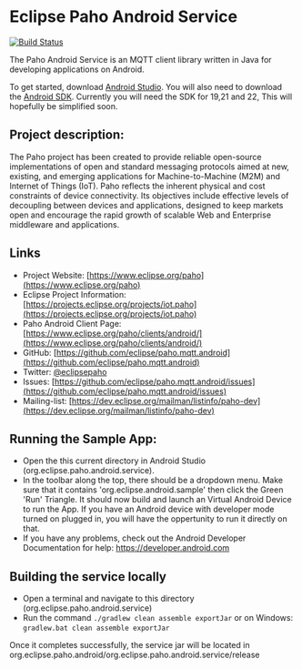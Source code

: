 # Eclipse Paho Android Service

[![Build Status](https://travis-ci.org/jpwsutton/paho.mqtt.android.svg?branch=automatic-reconnect)](https://travis-ci.org/jpwsutton/paho.mqtt.android)

The Paho Android Service is an MQTT client library written in Java for developing applications on Android.

To get started, download [Android Studio](http://developer.android.com/tools/studio/index.html). You will also need to download the [Android SDK](https://developer.android.com/sdk/installing/adding-packages.html). Currently you will need the SDK for 19,21 and 22, This will hopefully be simplified soon.


## Project description:

The Paho project has been created to provide reliable open-source implementations of open and standard messaging protocols aimed at new, existing, and emerging applications for Machine-to-Machine (M2M) and Internet of Things (IoT).
Paho reflects the inherent physical and cost constraints of device connectivity. Its objectives include effective levels of decoupling between devices and applications, designed to keep markets open and encourage the rapid growth of scalable Web and Enterprise middleware and applications.


## Links

- Project Website: [https://www.eclipse.org/paho](https://www.eclipse.org/paho)
- Eclipse Project Information: [https://projects.eclipse.org/projects/iot.paho](https://projects.eclipse.org/projects/iot.paho)
- Paho Android Client Page: [https://www.eclipse.org/paho/clients/android/](https://www.eclipse.org/paho/clients/android/)
- GitHub: [https://github.com/eclipse/paho.mqtt.android](https://github.com/eclipse/paho.mqtt.android)
- Twitter: [@eclipsepaho](https://twitter.com/eclipsepaho)
- Issues: [https://github.com/eclipse/paho.mqtt.android/issues](https://github.com/eclipse/paho.mqtt.android/issues)
- Mailing-list: [https://dev.eclipse.org/mailman/listinfo/paho-dev](https://dev.eclipse.org/mailman/listinfo/paho-dev)


## Running the Sample App:

* Open the this current directory in Android Studio (org.eclipse.paho.android.service).
* In the toolbar along the top, there should be a dropdown menu. Make sure that it contains 'org.eclipse.android.sample' then click the Green 'Run' Triangle. It should now build and launch an Virtual Android Device to run the App. If you have an Android device with developer mode turned on plugged in, you will have the oppertunity to run it directly on that.
* If you have any problems, check out the Android Developer Documentation for help: https://developer.android.com

## Building the service locally
* Open a terminal and navigate to this directory (org.eclipse.paho.android.service)
* Run the command ```./gradlew clean assemble exportJar``` or on Windows: ```gradlew.bat clean assemble exportJar```

Once it completes successfully, the service jar will be located in org.eclipse.paho.android/org.eclipse.paho.android.service/release
